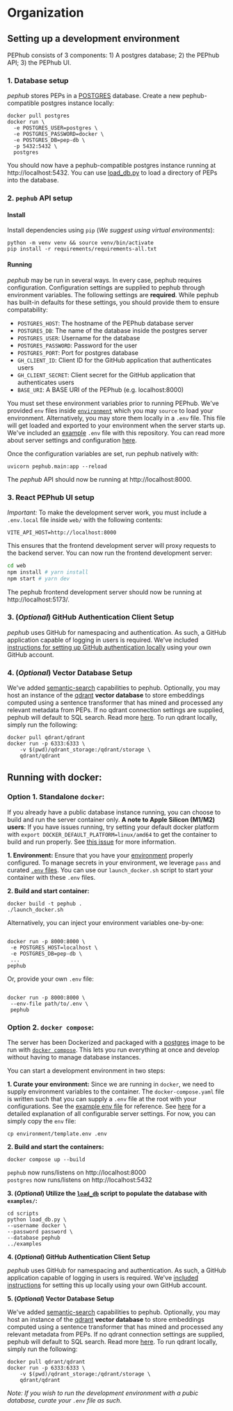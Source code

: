 # Organization

## Setting up a development environment

PEPhub consists of 3 components: 1) A postgres database; 2) the PEPhub API; 3) the PEPhub UI.

### 1. Database setup

_pephub_ stores PEPs in a [POSTGRES](https://www.postgresql.org/) database. Create a new pephub-compatible postgres instance locally:

```
docker pull postgres
docker run \
  -e POSTGRES_USER=postgres \
  -e POSTGRES_PASSWORD=docker \
  -e POSTGRES_DB=pep-db \
  -p 5432:5432 \
  postgres
```

You should now have a pephub-compatible postgres instance running at http://localhost:5432.
You can use [load_db.py](https://github.com/pepkit/pephub/blob/master/scripts/load_db.py) to load a directory of PEPs into the database.

### 2. `pephub` API setup

#### Install

Install dependencies using `pip` (_We suggest using virtual environments_):

```
python -m venv venv && source venv/bin/activate
pip install -r requirements/requirements-all.txt
```

#### Running

_pephub_ may be run in several ways. In every case, pephub requires configuration. Configuration settings are supplied to pephub through environment variables. The following settings are **required**. While pephub has built-in defaults for these settings, you should provide them to ensure compatability:

- `POSTGRES_HOST`: The hostname of the PEPhub database server
- `POSTGRES_DB`: The name of the database inside the postgres server
- `POSTGRES_USER`: Username for the database
- `POSTGRES_PASSWORD`: Password for the user
- `POSTGRES_PORT`: Port for postgres database
- `GH_CLIENT_ID`: Client ID for the GitHub application that authenticates users
- `GH_CLIENT_SECRET`: Client secret for the GitHub application that authenticates users
- `BASE_URI`: A BASE URI of the PEPhub (e.g. localhost:8000)

You must set these environment variables prior to running PEPhub. We've provided `env` files inside [`environment`](https://github.com/pepkit/pephub/tree/master/environment) which you may `source` to load your environment. Alternatively, you may store them locally in a `.env` file. This file will get loaded and exported to your environment when the server starts up. We've included an [example](https://github.com/pepkit/pephub/blob/master/environment/template.env) `.env` file with this repository. You can read more about server settings and configuration [here](./server-settings.md).

Once the configuration variables are set, run pephub natively with:

```
uvicorn pephub.main:app --reload
```

The _pephub_ API should now be running at http://localhost:8000.

### 3. React PEPhub UI setup

_Important:_ To make the development server work, you must include a `.env.local` file inside `web/` with the following contents:

```
VITE_API_HOST=http://localhost:8000
```

This ensures that the frontend development server will proxy requests to the backend server. You can now run the frontend development server:

```bash
cd web
npm install # yarn install
npm start # yarn dev
```

The pephub frontend development server should now be running at http://localhost:5173/.

### 3. (_Optional_) GitHub Authentication Client Setup

_pephub_ uses GitHub for namespacing and authentication. As such, a GitHub application capable of logging in users is required. We've included [instructions for setting up GitHub authentication locally](https://github.com/pepkit/pephub/blob/master/docs/authentication.md#setting-up-github-oauth-for-your-own-server) using your own GitHub account.

### 4. (_Optional_) Vector Database Setup

We've added [semantic-search](https://huggingface.co/course/chapter5/6?fw=tf#using-embeddings-for-semantic-search) capabilities to pephub. Optionally, you may host an instance of the [qdrant](https://qdrant.tech/) **vector database** to store embeddings computed using a sentence transformer that has mined and processed any relevant metadata from PEPs. If no qdrant connection settings are supplied, pephub will default to SQL search. Read more [here](./semantic-search.md). To run qdrant locally, simply run the following:

```
docker pull qdrant/qdrant
docker run -p 6333:6333 \
    -v $(pwd)/qdrant_storage:/qdrant/storage \
    qdrant/qdrant
```

## Running with docker:

### Option 1. Standalone `docker`:

If you already have a public database instance running, you can choose to build and run the server container only. **A note to Apple Silicon (M1/M2) users**: If you have issues running, try setting your default docker platform with `export DOCKER_DEFAULT_PLATFORM=linux/amd64` to get the container to build and run properly. See [this issue](https://github.com/pepkit/pephub/issues/87) for more information.

**1. Environment:**
Ensure that you have your [environment](./server-settings.md) properly configured. To manage secrets in your environment, we leverage `pass` and curated [`.env` files](https://github.com/pepkit/pephub/blob/master/environment/production.env). You can use our `launch_docker.sh` script to start your container with these `.env` files.

**2. Build and start container:**

```
docker build -t pephub .
./launch_docker.sh

```

Alternatively, you can inject your environment variables one-by-one:

```

docker run -p 8000:8000 \
 -e POSTGRES_HOST=localhost \
 -e POSTGRES_DB=pep-db \
 ...
pephub

```

Or, provide your own `.env` file:

```

docker run -p 8000:8000 \
 --env-file path/to/.env \
 pephub

```

### Option 2. `docker compose`:

The server has been Dockerized and packaged with a [postgres](https://hub.docker.com/_/postgres) image to be run with [`docker compose`](https://docs.docker.com/compose/). This lets you run everything at once and develop without having to manage database instances.

You can start a development environment in two steps:

**1. Curate your environment:**
Since we are running in `docker`, we need to supply environment variables to the container. The `docker-compose.yaml` file is written such that you can supply a `.env` file at the root with your configurations. See the [example env file](https://github.com/pepkit/pephub/blob/master/environment/template.env) for reference. See [here](./server-settings.md) for a detailed explanation of all configurable server settings. For now, you can simply copy the `env` file:

```
cp environment/template.env .env
```

**2. Build and start the containers:**

```console
docker compose up --build
```

`pephub` now runs/listens on http://localhost:8000  
`postgres` now runs/listens on http://localhost:5432

**3. (_Optional_) Utilize the [`load_db`](https://github.com/pepkit/pephub/blob/master/scripts/load_db.py) script to populate the database with `examples/`:**

```console
cd scripts
python load_db.py \
--username docker \
--password password \
--database pephub
../examples
```

**4. (_Optional_) GitHub Authentication Client Setup**

_pephub_ uses GitHub for namespacing and authentication. As such, a GitHub application capable of logging in users is required. We've [included instructions](https://github.com/pepkit/pephub/blob/master/docs/authentication.md#setting-up-github-oauth-for-your-own-server) for setting this up locally using your own GitHub account.

**5. (_Optional_) Vector Database Setup**

We've added [semantic-search](https://huggingface.co/course/chapter5/6?fw=tf#using-embeddings-for-semantic-search) capabilities to pephub. Optionally, you may host an instance of the [qdrant](https://qdrant.tech/) **vector database** to store embeddings computed using a sentence transformer that has mined and processed any relevant metadata from PEPs. If no qdrant connection settings are supplied, pephub will default to SQL search. Read more [here](./semantic-search.md). To run qdrant locally, simply run the following:

```
docker pull qdrant/qdrant
docker run -p 6333:6333 \
    -v $(pwd)/qdrant_storage:/qdrant/storage \
    qdrant/qdrant
```

_Note: If you wish to run the development environment with a pubic database, curate your `.env` file as such._


